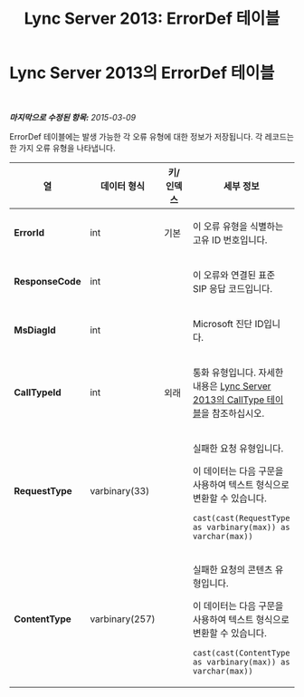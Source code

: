 ﻿---
title: 'Lync Server 2013: ErrorDef 테이블'
TOCTitle: ErrorDef 테이블
ms:assetid: 6acf3b86-da61-4923-9812-300db6f66dec
ms:mtpsurl: https://technet.microsoft.com/ko-kr/library/Gg398503(v=OCS.15)
ms:contentKeyID: 49303931
ms.date: 08/10/2015
mtps_version: v=OCS.15
ms.translationtype: HT
---

# Lync Server 2013의 ErrorDef 테이블

 

_**마지막으로 수정된 항목:** 2015-03-09_

ErrorDef 테이블에는 발생 가능한 각 오류 유형에 대한 정보가 저장됩니다. 각 레코드는 한 가지 오류 유형을 나타냅니다.


<table>
<colgroup>
<col style="width: 25%" />
<col style="width: 25%" />
<col style="width: 25%" />
<col style="width: 25%" />
</colgroup>
<thead>
<tr class="header">
<th>열</th>
<th>데이터 형식</th>
<th>키/인덱스</th>
<th>세부 정보</th>
</tr>
</thead>
<tbody>
<tr class="odd">
<td><p><strong>ErrorId</strong></p></td>
<td><p>int</p></td>
<td><p>기본</p></td>
<td><p>이 오류 유형을 식별하는 고유 ID 번호입니다.</p></td>
</tr>
<tr class="even">
<td><p><strong>ResponseCode</strong></p></td>
<td><p>int</p></td>
<td><p> </p></td>
<td><p>이 오류와 연결된 표준 SIP 응답 코드입니다.</p></td>
</tr>
<tr class="odd">
<td><p><strong>MsDiagId</strong></p></td>
<td><p>int</p></td>
<td><p> </p></td>
<td><p>Microsoft 진단 ID입니다.</p></td>
</tr>
<tr class="even">
<td><p><strong>CallTypeId</strong></p></td>
<td><p>int</p></td>
<td><p>외래</p></td>
<td><p>통화 유형입니다. 자세한 내용은 <a href="lync-server-2013-calltype-table.md">Lync Server 2013의 CallType 테이블</a>을 참조하십시오.</p></td>
</tr>
<tr class="odd">
<td><p><strong>RequestType</strong></p></td>
<td><p>varbinary(33)</p></td>
<td><p> </p></td>
<td><p>실패한 요청 유형입니다.</p>
<p>이 데이터는 다음 구문을 사용하여 텍스트 형식으로 변환할 수 있습니다.</p>
<p><code>cast(cast(RequestType as varbinary(max)) as varchar(max))</code></p></td>
</tr>
<tr class="even">
<td><p><strong>ContentType</strong></p></td>
<td><p>varbinary(257)</p></td>
<td><p> </p></td>
<td><p>실패한 요청의 콘텐츠 유형입니다.</p>
<p>이 데이터는 다음 구문을 사용하여 텍스트 형식으로 변환할 수 있습니다.</p>
<p><code>cast(cast(ContentType as varbinary(max)) as varchar(max))</code></p></td>
</tr>
</tbody>
</table>

